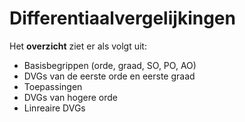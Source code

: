 # Differentiaalvergelijkingen

Het **overzicht** ziet er als volgt uit:

 - Basisbegrippen (orde, graad, SO, PO, AO)
 - DVGs van de eerste orde en eerste graad 
 - Toepassingen 
 - DVGs van hogere orde 
 - Linreaire DVGs 
